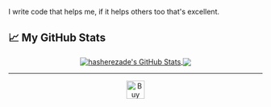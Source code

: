 <!--
**ajb3932/ajb3932** is a ✨ _special_ ✨ repository because its `README.md` (this file) appears on your GitHub profile.

Here are some ideas to get you started:

- 🔭 I’m currently working on ...
- 🌱 I’m currently learning ...
- 👯 I’m looking to collaborate on ...
- 🤔 I’m looking for help with ...
- 💬 Ask me about ...
- 📫 How to reach me: ...
- 😄 Pronouns: ...
- ⚡ Fun fact: ...
-->

I write code that helps me, if it helps others too that's excellent.

## &#x1f4c8; My GitHub Stats
<div align="center">
<a href="https://piandchips.uk">
  <img align="center" src="https://github-readme-stats.vercel.app/api?username=ajb3932&show_icons=true&line_height=33&count_private=true&theme=dark" alt="hasherezade's GitHub Stats" />
</a>

<a href="https://piandchips.uk">
  <img align="center" src="https://github-readme-stats.vercel.app/api/top-langs/?username=ajb3932&&hide=cmake&langs_count=4&line_height=35&theme=dark" />
</a>
</div>

---

<div align="center">
<a href='https://ko-fi.com/F1F11GNNZU' target='_blank'><img height='36' style='border:0px;height:36px;' src='https://storage.ko-fi.com/cdn/kofi4.png?v=6' border='0' alt='Buy Me a Coffee at ko-fi.com' /></a>
</div>
